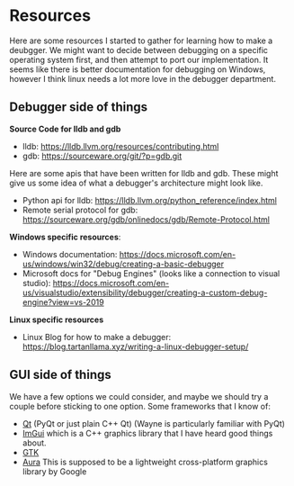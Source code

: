 # Resources
Here are some resources I started to gather for learning how to make a deubgger.
We might want to decide between debugging on a specific operating system first, and then attempt to port our implementation.
It seems like there is better documentation for debugging on Windows, however I think linux needs
a lot more love in the debugger department.

## Debugger side of things

**Source Code for lldb and gdb**
* lldb: <https://lldb.llvm.org/resources/contributing.html>
* gdb: <https://sourceware.org/git/?p=gdb.git>

Here are some apis that have been written for lldb and gdb. These might give us some idea of what a debugger's
architecture might look like.
* Python api for lldb: <https://lldb.llvm.org/python_reference/index.html>
* Remote serial protocol for gdb: <https://sourceware.org/gdb/onlinedocs/gdb/Remote-Protocol.html>

**Windows specific resources**:
* Windows documentation: <https://docs.microsoft.com/en-us/windows/win32/debug/creating-a-basic-debugger>
* Microsoft docs for "Debug Engines" (looks like a connection to visual studio): <https://docs.microsoft.com/en-us/visualstudio/extensibility/debugger/creating-a-custom-debug-engine?view=vs-2019>

**Linux specific resources**
* Linux Blog for how to make a debugger: <https://blog.tartanllama.xyz/writing-a-linux-debugger-setup/>

## GUI side of things
We have a few options we could consider, and maybe we should try a couple before sticking to one option.
Some frameworks that I know of:

* [Qt](https://doc.qt.io/) (PyQt or just plain C++ Qt) (Wayne is particularly familiar with PyQt)
* [ImGui](https://github.com/ocornut/imgui) which is a C++ graphics library that I have heard good things about.
* [GTK](https://www.gtk.org/)
* [Aura]( https://www.chromium.org/developers/design-documents/aura-desktop-window-manager) This is supposed to be a lightweight cross-platform graphics library by Google